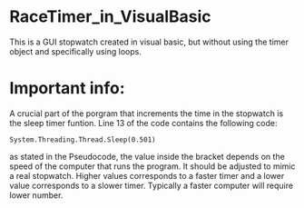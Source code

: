 # RaceTimer_in_VisualBasic
This is a GUI stopwatch created in visual basic, but without using the timer object and specifically using loops. 


# Important info: 

A crucial part of the porgram that increments the time in the stopwatch is the sleep timer funtion. 
Line 13 of the code contains the following code: 

    System.Threading.Thread.Sleep(0.501) 
  
as stated in the Pseudocode, the value inside the bracket depends on the speed of the computer that 
runs the program. It should be adjusted to mimic a real stopwatch. Higher values corresponds to a
faster timer and a lower value corresponds to a slower timer. Typically a faster computer will require 
lower number. 
